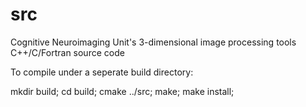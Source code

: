 # src
Cognitive Neuroimaging Unit's 3-dimensional image processing tools C++/C/Fortran source code

To compile under a seperate build directory:

mkdir build;
cd build;
cmake ../src;
make;
make install;

